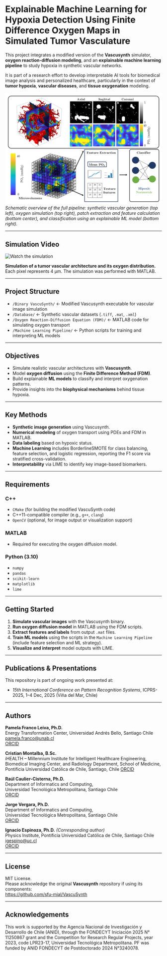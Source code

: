 # Explainable Machine Learning for Hypoxia Detection Using Finite Difference Oxygen Maps in Simulated Tumor Vasculature

This project integrates a modified version of the **Vascusynth** simulator, **oxygen reaction-diffusion modeling**, and an **explainable machine learning pipeline** to study hypoxia in synthetic vascular networks.

It is part of a research effort to develop interpretable AI tools for biomedical image analysis and personalized healthcare, particularly in the context of **tumor hypoxia**, **vascular diseases**, and **tissue oxygenation** modeling.

![Figure 1](https://raw.githubusercontent.com/pamelaFranco/explainable-hypoxia-detection/main/Figure_1.png)  
*Schematic overview of the full pipeline: synthetic vascular generation (top left), oxygen simulation (top right), patch extraction and feature calculation (bottom center), and classification using an explainable ML model (bottom right).*

---

## Simulation Video

![Watch the simulation](https://github.com/pamelaFranco/explainable-hypoxia-detection/blob/main/PO2.gif)

**Simulation of a tumor vascular architecture and its oxygen distribution.**  
Each pixel represents 4 µm. The simulation was performed with MATLAB.

---

## Project Structure

- `/Binary VascuSynth/` ← Modified Vascusynth executable for vascular image simulation  
- `/Database/` ← Synthetic vascular datasets (`.tiff`, `.mat`, `.xml`)  
- `/Oxygen Reaction-Diffusion Equation (FDM)/` ← MATLAB code for simulating oxygen transport  
- `/Machine Learning Pipeline/` ← Python scripts for training and interpreting ML models

---

## Objectives

- Simulate realistic vascular architectures with **Vascusynth**.
- Model **oxygen diffusion** using the **Finite Difference Method (FDM)**.
- Build explainable **ML models** to classify and interpret oxygenation patterns.
- Provide insights into the **biophysical mechanisms** behind tissue hypoxia.

---

## Key Methods

- **Synthetic image generation** using Vascusynth.
- **Numerical modeling** of oxygen transport using PDEs and FDM in MATLAB.
- **Data labeling** based on hypoxic status.
- **Machine Learning** includes BorderlineSMOTE for class balancing, feature selection, and logistic regression, reporting the F1 score via stratified cross-validation.
- **Interpretability** via LIME to identify key image-based biomarkers.

---

## Requirements

### C++
- `CMake` (for building the modified VascuSynth code)
- C++11-compatible compiler (e.g., `g++`, `clang`)
- `OpenCV` (optional, for image output or visualization support)

### MATLAB
- Required for executing the oxygen diffusion model.

### Python (3.10)
- `numpy`
- `pandas`
- `scikit-learn`
- `matplotlib`
- `lime`

---

## Getting Started

1. **Simulate vascular images** with the Vascusynth binary.
2. **Run oxygen diffusion model** in MATLAB using the FDM scripts.
3. **Extract features and labels** from output `.mat` files.
4. **Train ML models** using the scripts in the `Machine Learning Pipeline` (include feature selection and ML strategy).
5. **Visualize and interpret** model outputs with LIME.

---

## Publications & Presentations

This repository is part of ongoing work presented at:

- *15th International Conference on Pattern Recognition Systems*, ICPRS-2025, 1–4 Dec, 2025 (Viña del Mar, Chile)

---

## Authors

**Pamela Franco Leiva, Ph.D.**  
Energy Transformation Center,
Universidad Andrés Bello, Santiago Chile  
pamela.franco@unab.cl  
[ORCID](https://orcid.org/0000-0001-7629-3653)

**Cristian Montalba, B.Sc.**  
iHEALTH – Millennium Institute for Intelligent Healthcare Engineering, 
Biomedical Imaging Center, and Radiology Department, School of Medicine,
Pontificia Universidad Católica de Chile, Santiago, Chile
[ORCID](https://orcid.org/0000-0003-3370-0233)

**Raúl Caulier-Cisterna, Ph.D.**  
Department of Informatics and Computing,  
Universidad Tecnológica Metropolitana, Santiago Chile    
[ORCID](https://orcid.org/0000-0002-0125-485X)

**Jorge Vergara, Ph.D.**  
Department of Informatics and Computing,  
Universidad Tecnológica Metropolitana, Santiago Chile    
[ORCID](https://orcid.org/0000-0001-6699-4181)

**Ignacio Espinoza, Ph.D.** *(Corresponding author)*  
Physics Institute,
Pontificia Universidad Católica de Chile, Santiago Chile    
igespino@uc.cl  
[ORCID](https://orcid.org/0000-0003-2400-4498)

---

## License

MIT License.  
Please acknowledge the original **Vascusynth** repository if using its components:  
https://github.com/sfu-mial/VascuSynth

---

## Acknowledgements

This work is supported by the Agencia Nacional de Investigación y Desarrollo de Chile (ANID), through the FONDECYT Iniciación 2025 N° 11250867 grant and the Competition for Research Regular Projects, year 2023, code LPR23-17, Universidad Tecnológica Metropolitana. PF was funded by ANID FONDECYT de Postdoctorado 2024 N°3240078.
